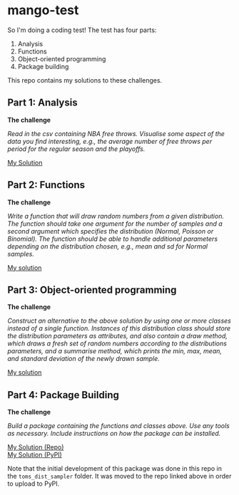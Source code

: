 # mango-test

So I'm doing a coding test! The test has four parts:

1. Analysis
2. Functions
3. Object-oriented programming
4. Package building

This repo contains my solutions to these challenges.

## Part 1: Analysis

**The challenge**

*Read in the csv containing NBA free throws. Visualise some aspect of the data you find interesting, e.g., the average number of free throws per period for the regular season and the playoffs.*

[My Solution](http://nbviewer.jupyter.org/github/Tommo565/distribution-sampler/blob/master/1.%20Analysis.ipynb)

## Part 2: Functions

**The challenge**  

*Write a function that will draw random numbers from a given distribution. The function should take one argument for the number of samples and a second argument which specifies the distribution (Normal, Poisson or Binomial). The function should be able to handle additional parameters depending on the distribution chosen, e.g., mean and sd for Normal samples.*

[My solution](http://nbviewer.jupyter.org/github/Tommo565/distribution-sampler/blob/master/2.%20Programming%20-%20Functions.ipynb)

## Part 3: Object-oriented programming

**The challenge**

*Construct an alternative to the above solution by using one or more classes instead of a single function.
Instances of this distribution class should store the distribution parameters as attributes, and also contain a draw method, which draws a fresh set of random numbers according to the distributions parameters, and a summarise method, which prints the min, max, mean, and standard deviation of the newly drawn sample.*

[My solution](http://nbviewer.jupyter.org/github/Tommo565/distribution-sampler/blob/master/1.%20Analysis.ipynb)

## Part 4: Package Building

**The challenge** 

*Build a package containing the functions and classes above. Use any tools as necessary. Include instructions on how the package can be installed.*

[My Solution (Repo)](https://github.com/Tommo565/toms_dist_sampler)  
[My Solution (PyPI)](https://pypi.org/project/toms-dist-sampler/)  

Note that the initial development of this package was done in this repo in the `toms_dist_sampler` folder. It was moved to the repo linked above in order to upload to PyPI.

